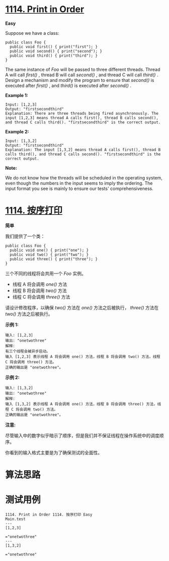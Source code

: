 # [1114. Print in Order][enTitle]

**Easy**

Suppose we have a class:

```
public class Foo {
  public void first() { print("first"); }
  public void second() { print("second"); }
  public void third() { print("third"); }
}

```

The same instance of  *Foo*  will be passed to three different threads. Thread A will call  *first()* , thread B will call  *second()* , and thread C will call  *third()* . Design a mechanism and modify the program to ensure that  *second()*  is executed after  *first()* , and  *third()*  is executed after  *second()* .



**Example 1:** 

```
Input: [1,2,3]
Output: "firstsecondthird"
Explanation: There are three threads being fired asynchronously. The input [1,2,3] means thread A calls first(), thread B calls second(), and thread C calls third(). "firstsecondthird" is the correct output.

```

**Example 2:** 

```
Input: [1,3,2]
Output: "firstsecondthird"
Explanation: The input [1,3,2] means thread A calls first(), thread B calls third(), and thread C calls second(). "firstsecondthird" is the correct output.
```



**Note:** 

We do not know how the threads will be scheduled in the operating system, even though the numbers in the input seems to imply the ordering. The input format you see is mainly to ensure our tests' comprehensiveness.


# [1114. 按序打印][cnTitle]

**简单**

我们提供了一个类：

```
public class Foo {
  public void one() { print("one"); }
  public void two() { print("two"); }
  public void three() { print("three"); }
}

```

三个不同的线程将会共用一个  *Foo*  实例。

- 线程 A 将会调用  *one()*  方法 
- 线程 B 将会调用  *two()*  方法 
- 线程 C 将会调用  *three()*  方法

请设计修改程序，以确保  *two()*  方法在  *one()*  方法之后被执行， *three()*  方法在  *two()*  方法之后被执行。



**示例 1:** 

```
输入: [1,2,3]
输出: "onetwothree"
解释: 
有三个线程会被异步启动。
输入 [1,2,3] 表示线程 A 将会调用 one() 方法，线程 B 将会调用 two() 方法，线程 C 将会调用 three() 方法。
正确的输出是 "onetwothree"。

```

**示例 2:** 

```
输入: [1,3,2]
输出: "onetwothree"
解释: 
输入 [1,3,2] 表示线程 A 将会调用 one() 方法，线程 B 将会调用 three() 方法，线程 C 将会调用 two() 方法。
正确的输出是 "onetwothree"。
```



**注意:** 

尽管输入中的数字似乎暗示了顺序，但是我们并不保证线程在操作系统中的调度顺序。

你看到的输入格式主要是为了确保测试的全面性。




# 算法思路

# 测试用例
```
1114. Print in Order 1114. 按序打印 Easy
Main.test
---
[1,2,3]

="onetwothree"
---
[1,3,2]

="onetwothree"
```

[enTitle]: https://leetcode.com/problems/print-in-order/
[cnTitle]: https://leetcode-cn.com/problems/print-in-order/
